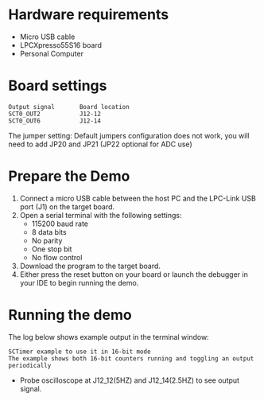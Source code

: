 Hardware requirements
=====================
- Micro USB cable
- LPCXpresso55S16 board
- Personal Computer

# Board settings

```
Output signal		Board location
SCT0_OUT2    		J12-12
SCT0_OUT6    		J12-14
```

The jumper setting:
    Default jumpers configuration does not work,  you will need to add JP20 and JP21 (JP22 optional for ADC use)

# Prepare the Demo

1.  Connect a micro USB cable between the host PC and the LPC-Link USB port (J1) on the target board.
2.  Open a serial terminal with the following settings:
    - 115200 baud rate
    - 8 data bits
    - No parity
    - One stop bit
    - No flow control
3.  Download the program to the target board.
4.  Either press the reset button on your board or launch the debugger in your IDE to begin running the demo.

Running the demo
================
The log below shows example output in the terminal window:
~~~~~~~~~~~~~~~~~~~~~~~~~~~~~~~~~~~
SCTimer example to use it in 16-bit mode
The example shows both 16-bit counters running and toggling an output periodically
~~~~~~~~~~~~~~~~~~~~~~~~~~~~~~~~~~~
- Probe oscilloscope at J12_12(5HZ) and J12_14(2.5HZ) to see output signal.